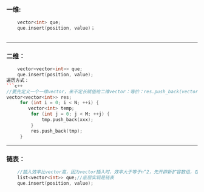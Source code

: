 ### 一维:
```c++
	vector<int> que;
	que.insert(position, value)；
	
```
---

### 二维：
```c++
	vector<vector<int>> que;
	que.insert(position, value);
遍历方式：
```c++
//要先定义一个一维vector，来不定长赋值给二维vector：等价：res.push_back(vector<int>()); res[depth].push_back(xxx);//先开辟一维列[]，方可使用下标插入第几维
vector<vector<int>> res;
	 for (int i = 0; i < N; ++i) {
	    vector<int> temp;
	     for (int j = 0; j < M; ++j) {
	         tmp.push_back(xxx);
	     }
	     res.push_back(tmp);
	 }
```
---
### 链表：
```c++
	//插入效率比vector高，因为vector插入时，效率大于等于n^2，先开辟新扩容数组，在插入copy到新数组。
	list<vector<int>> que;//底层实现是链表
	que.insert(position, value);
```

